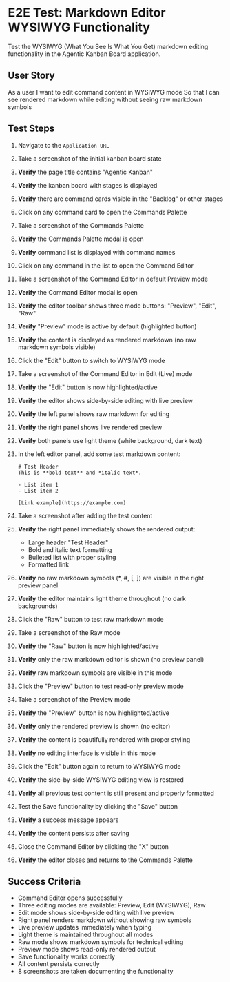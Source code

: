 # E2E Test: Markdown Editor WYSIWYG Functionality

Test the WYSIWYG (What You See Is What You Get) markdown editing functionality in the Agentic Kanban Board application.

## User Story

As a user
I want to edit command content in WYSIWYG mode
So that I can see rendered markdown while editing without seeing raw markdown symbols

## Test Steps

1. Navigate to the `Application URL`
2. Take a screenshot of the initial kanban board state
3. **Verify** the page title contains "Agentic Kanban"
4. **Verify** the kanban board with stages is displayed
5. **Verify** there are command cards visible in the "Backlog" or other stages

6. Click on any command card to open the Commands Palette
7. Take a screenshot of the Commands Palette
8. **Verify** the Commands Palette modal is open
9. **Verify** command list is displayed with command names

10. Click on any command in the list to open the Command Editor
11. Take a screenshot of the Command Editor in default Preview mode
12. **Verify** the Command Editor modal is open
13. **Verify** the editor toolbar shows three mode buttons: "Preview", "Edit", "Raw"
14. **Verify** "Preview" mode is active by default (highlighted button)
15. **Verify** the content is displayed as rendered markdown (no raw markdown symbols visible)

16. Click the "Edit" button to switch to WYSIWYG mode
17. Take a screenshot of the Command Editor in Edit (Live) mode
18. **Verify** the "Edit" button is now highlighted/active
19. **Verify** the editor shows side-by-side editing with live preview
20. **Verify** the left panel shows raw markdown for editing
21. **Verify** the right panel shows live rendered preview
22. **Verify** both panels use light theme (white background, dark text)

23. In the left editor panel, add some test markdown content:
    ```
    # Test Header
    This is **bold text** and *italic text*.

    - List item 1
    - List item 2

    [Link example](https://example.com)
    ```
24. Take a screenshot after adding the test content
25. **Verify** the right panel immediately shows the rendered output:
    - Large header "Test Header"
    - Bold and italic text formatting
    - Bulleted list with proper styling
    - Formatted link
26. **Verify** no raw markdown symbols (*, #, [, ]) are visible in the right preview panel
27. **Verify** the editor maintains light theme throughout (no dark backgrounds)

28. Click the "Raw" button to test raw markdown mode
29. Take a screenshot of the Raw mode
30. **Verify** the "Raw" button is now highlighted/active
31. **Verify** only the raw markdown editor is shown (no preview panel)
32. **Verify** raw markdown symbols are visible in this mode

33. Click the "Preview" button to test read-only preview mode
34. Take a screenshot of the Preview mode
35. **Verify** the "Preview" button is now highlighted/active
36. **Verify** only the rendered preview is shown (no editor)
37. **Verify** the content is beautifully rendered with proper styling
38. **Verify** no editing interface is visible in this mode

39. Click the "Edit" button again to return to WYSIWYG mode
40. **Verify** the side-by-side WYSIWYG editing view is restored
41. **Verify** all previous test content is still present and properly formatted

42. Test the Save functionality by clicking the "Save" button
43. **Verify** a success message appears
44. **Verify** the content persists after saving

45. Close the Command Editor by clicking the "X" button
46. **Verify** the editor closes and returns to the Commands Palette

## Success Criteria
- Command Editor opens successfully
- Three editing modes are available: Preview, Edit (WYSIWYG), Raw
- Edit mode shows side-by-side editing with live preview
- Right panel renders markdown without showing raw symbols
- Live preview updates immediately when typing
- Light theme is maintained throughout all modes
- Raw mode shows markdown symbols for technical editing
- Preview mode shows read-only rendered output
- Save functionality works correctly
- All content persists correctly
- 8 screenshots are taken documenting the functionality
